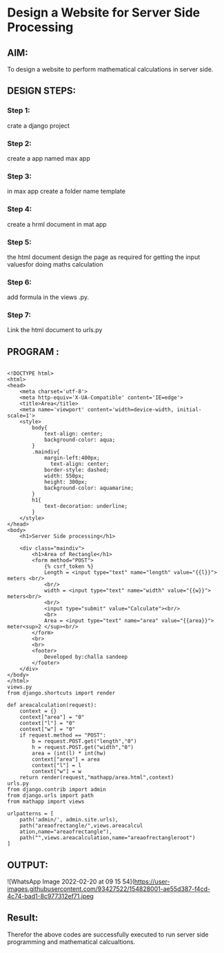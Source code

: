 # Design a Website for Server Side Processing

## AIM:
To design a website to perform mathematical calculations in server side.

## DESIGN STEPS:

### Step 1:
crate a django project




### Step 2:
create a app named max app




### Step 3:
in max app create a folder name template



### Step 4:
create a hrml document in mat app



### Step 5:
the html document design the page as required for getting the input valuesfor doing maths calculation



### Step 6:
add formula in the views .py.


### Step 7:
Link the html document to urls.py



## PROGRAM :
~~~

<!DOCTYPE html>
<html>
<head>
    <meta charset='utf-8'>
    <meta http-equiv='X-UA-Compatible' content='IE=edge'>
    <title>Area</title>
    <meta name='viewport' content='width=device-width, initial-scale=1'>
    <style>
        body{
            text-align: center;
            background-color: aqua;
        }
        .maindiv{
            margin-left:400px;
              text-align: center;
            border-style: dashed;
            width: 550px;
            height: 300px;
            background-color: aquamarine;
        }
        h1{
            text-decoration: underline;
        }
    </style>
</head>
<body>
    <h1>Server Side processing</h1>
    
    <div class="maindiv">
        <h1>Area of Rectangle</h1>
        <form method="POST">
            {% csrf_token %}
            Length = <input type="text" name="length" value="{{l}}"> meters <br/>
            <br/>
            width = <input type="text" name="width" value="{{w}}"> meters<br/>
            <br/>
            <input type="submit" value="Calculate"><br/>
            <br>
            Area = <input type="text" name="area" value="{{area}}"> meter<sup>2 </sup><br/>
        </form>
        <br>
        <br>
        <footer>
            Developed by:challa sandeep
        </footer>
    </div>
</body>
</html>
views.py
from django.shortcuts import render

def areacalculation(request):
    context = {}
    context["area"] = "0"
    context["l"] = "0"
    context["w"] = "0"
    if request.method == "POST":
        b = request.POST.get("length","0")
        h = request.POST.get("width","0")
        area = (int(l) * int(hw)
        context["area"] = area
        context["l"] = l
        context["w"] = w
    return render(request,"mathapp/area.html",context)
urls.py
from django.contrib import admin
from django.urls import path
from mathapp import views

urlpatterns = [
    path('admin/', admin.site.urls),
    path("areaofrectangle/",views.areacalcul
    ation,name="areaofrectangle"),
    path("",views.areacalculation,name="areaofrectangleroot")
]
~~~
## OUTPUT:
![WhatsApp Image 2022-02-20 at 09 15 54](https://user-images.githubusercontent.com/93427522/154828001-ae55d387-f4cd-4c74-bad1-8c977312ef71.jpeg


## Result:
Therefor the above codes are successfully executed to run server side programming and mathematical calcualtions.

